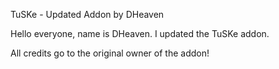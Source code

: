 TuSKe - Updated Addon by DHeaven


Hello everyone, name is DHeaven. I updated the TuSKe addon.

All credits go to the original owner of the addon!